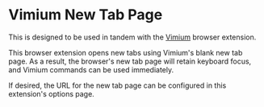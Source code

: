 # Vimium New Tab Page

This is designed to be used in tandem with the [Vimium](https://github.com/philc/vimium) browser
extension.

This browser extension opens new tabs using Vimium's blank new tab page. As a result, the browser's
new tab page will retain keyboard focus, and Vimium commands can be used immediately.

If desired, the URL for the new tab page can be configured in this extension's options page.
